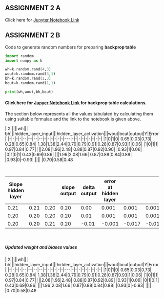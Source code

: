 ## ASSIGNMENT 2 A
Click here for [Jupyter Notebook Link](https://github.com/keepcalmncode/mlblr/blob/master/CS231n-python-numpy-tutorial.ipynb "github link")<br>

## ASSIGNMENT 2 B
Code to generate random numbers for preparing __backprop table__
```python
import random
import numpy as k

wh=k.random.rand(4,3)
wout=k.random.rand(3,1)
bh=k.random.rand(1,3)
bout=k.random.rand(1,1)

print(wh,wout,bh,bout)

```
#### Click here for [Jupyer Notebook Link](https://github.com/keepcalmncode/mlblr/blob/master/backpropagationtable.ipynb "github link") for backprop table calculations.
The section below represents all the values tabulated by calculating them using suitable formulae and the link to the notebook is given above.

| X ||||wh||| bh|||hidden_layer_input|||hidden_layer_activation|||wout|bout|output|Y|Error|
|-|-|-|-|--|--|--|--|-|-|-|-|-|-|---|-|-|-|-|-|-|-|-|-|
|1|0|1|0| 0.65|0.03|0.73| 0.28|0.65|0.84| 1.38|1.38|2.44|0.79|0.79|0.91|0.28|0.87|0.93|1|0.06|
|1|0|1|1| 0.97|0.84|0.77|    |||2.08|1.96|2.48|                 0.88|0.87|0.92|0.90|      |0.93|1|0.06|
|0|1|0|1| 0.43|0.69|0.86|        |||1.96|2.08|1.66|             0.87|0.88|0.84|0.88|      |0.93|0|-0.93|
|||| |0.70|0.58|0.48

<br>

| Slope hidden layer ||| slope  output | delta output |error at hidden layer||| delta hidden layer |||
|-|-|-|-|-|-|-|-|-|-|-|                                  
|0.21| 0.21| 0.20|0.20|0.00|0.001|0.001|0.001|0.00008|0.00002|0.00002|
|0.20|0.20|0.20|0.20|0.01|0.001|0.001|0.001|0.00007|0.00002|0.00002|
|0.20|0.20|0.21|0.20|-0.01|-0.001|-0.017|-0.014|-0.00003|-0.00001|-0.00001|

<br>

##### Updated weight and biases values

| X ||||wh||| bh|||hidden_layer_input|||hidden_layer_activation|||wout|bout|output|Y|Error|
|-|-|-|-|--|--|--|--|-|-|-|-|-|-|---|-|-|-|-|-|-|-|-|-|
|1|0|1|0| 0.65|0.03|0.73| 0.28|0.65|0.84| 1.38|1.38|2.44|0.79|0.79|0.91|0.28|0.87|0.93|1|0.06|
|1|0|1|1| 0.97|0.84|0.77|    |||2.08|1.96|2.48|                 0.88|0.87|0.92|0.89|      |0.93|1|0.06|
|0|1|0|1| 0.43|0.69|0.86|        |||1.96|2.08|1.66|             0.87|0.88|0.84|0.88|      |0.93|0|-0.93|
|||| |0.70|0.58|0.48
